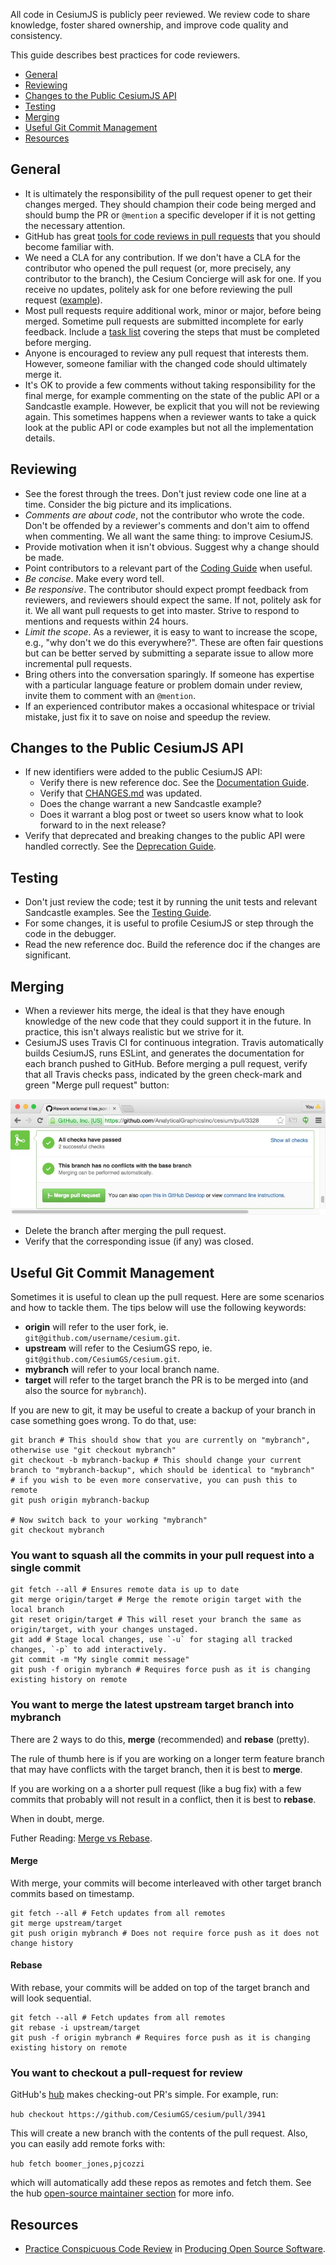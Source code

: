All code in CesiumJS is publicly peer reviewed. We review code to share knowledge, foster shared ownership, and improve code quality and consistency.

This guide describes best practices for code reviewers.

- [General](#general)
- [Reviewing](#reviewing)
- [Changes to the Public CesiumJS API](#changes-to-the-public-cesium-api)
- [Testing](#testing)
- [Merging](#merging)
- [Useful Git Commit Management](#useful-git-commit-management)
- [Resources](#resources)

## General

- It is ultimately the responsibility of the pull request opener to get their changes merged. They should champion their code being merged and should bump the PR or `@mention` a specific developer if it is not getting the necessary attention.
- GitHub has great [tools for code reviews in pull requests](https://help.github.com/articles/using-pull-requests/#reviewing-proposed-changes) that you should become familiar with.
- We need a CLA for any contribution. If we don't have a CLA for the contributor who opened the pull request (or, more precisely, any contributor to the branch), the Cesium Concierge will ask for one. If you receive no updates, politely ask for one before reviewing the pull request ([example](https://github.com/CesiumGS/cesium/pull/2918#issuecomment-127805425)).
- Most pull requests require additional work, minor or major, before being merged. Sometime pull requests are submitted incomplete for early feedback. Include a [task list](https://github.com/blog/1375%0A-task-lists-in-gfm-issues-pulls-comments) covering the steps that must be completed before merging.
- Anyone is encouraged to review any pull request that interests them. However, someone familiar with the changed code should ultimately merge it.
- It's OK to provide a few comments without taking responsibility for the final merge, for example commenting on the state of the public API or a Sandcastle example. However, be explicit that you will not be reviewing again. This sometimes happens when a reviewer wants to take a quick look at the public API or code examples but not all the implementation details.

## Reviewing

- See the forest through the trees. Don't just review code one line at a time. Consider the big picture and its implications.
- _Comments are about code_, not the contributor who wrote the code. Don't be offended by a reviewer's comments and don't aim to offend when commenting. We all want the same thing: to improve CesiumJS.
- Provide motivation when it isn't obvious. Suggest why a change should be made.
- Point contributors to a relevant part of the [Coding Guide](../CodingGuide/README.md) when useful.
- _Be concise_. Make every word tell.
- _Be responsive_. The contributor should expect prompt feedback from reviewers, and reviewers should expect the same. If not, politely ask for it. We all want pull requests to get into master. Strive to respond to mentions and requests within 24 hours.
- _Limit the scope_. As a reviewer, it is easy to want to increase the scope, e.g., "why don't we do this everywhere?". These are often fair questions but can be better served by submitting a separate issue to allow more incremental pull requests.
- Bring others into the conversation sparingly. If someone has expertise with a particular language feature or problem domain under review, invite them to comment with an `@mention`.
- If an experienced contributor makes a occasional whitespace or trivial mistake, just fix it to save on noise and speedup the review.

## Changes to the Public CesiumJS API

- If new identifiers were added to the public CesiumJS API:
  - Verify there is new reference doc. See the [Documentation Guide](../CodingGuide/README.md).
  - Verify that [CHANGES.md](../../../CHANGES.md) was updated.
  - Does the change warrant a new Sandcastle example?
  - Does it warrant a blog post or tweet so users know what to look forward to in the next release?
- Verify that deprecated and breaking changes to the public API were handled correctly. See the [Deprecation Guide](../DeprecationGuide/README.md).

## Testing

- Don't just review the code; test it by running the unit tests and relevant Sandcastle examples. See the [Testing Guide](../TestingGuide/README.md).
- For some changes, it is useful to profile CesiumJS or step through the code in the debugger.
- Read the new reference doc. Build the reference doc if the changes are significant.

## Merging

- When a reviewer hits merge, the ideal is that they have enough knowledge of the new code that they could support it in the future. In practice, this isn't always realistic but we strive for it.
- CesiumJS uses Travis CI for continuous integration. Travis automatically builds CesiumJS, runs ESLint, and generates the documentation for each branch pushed to GitHub. Before merging a pull request, verify that all Travis checks pass, indicated by the green check-mark and green "Merge pull request" button:

![Travis CI checks](Travis.jpg)

- Delete the branch after merging the pull request.
- Verify that the corresponding issue (if any) was closed.

## Useful Git Commit Management

Sometimes it is useful to clean up the pull request. Here are some scenarios and how to tackle them.
The tips below will use the following keywords:

- **origin** will refer to the user fork, ie. `git@github.com/username/cesium.git`.
- **upstream** will refer to the CesiumGS repo, ie. `git@github.com/CesiumGS/cesium.git`.
- **mybranch** will refer to your local branch name.
- **target** will refer to the target branch the PR is to be merged into (and also the source for `mybranch`).

If you are new to git, it may be useful to create a backup of your branch in case something goes wrong.
To do that, use:

```
git branch # This should show that you are currently on "mybranch", otherwise use "git checkout mybranch"
git checkout -b mybranch-backup # This should change your current branch to "mybranch-backup", which should be identical to "mybranch"
# if you wish to be even more conservative, you can push this to remote
git push origin mybranch-backup

# Now switch back to your working "mybranch"
git checkout mybranch
```

### You want to squash all the commits in your pull request into a single commit

```
git fetch --all # Ensures remote data is up to date
git merge origin/target # Merge the remote origin target with the local branch
git reset origin/target # This will reset your branch the same as origin/target, with your changes unstaged.
git add # Stage local changes, use `-u` for staging all tracked changes, `-p` to add interactively.
git commit -m "My single commit message"
git push -f origin mybranch # Requires force push as it is changing existing history on remote
```

### You want to merge the latest upstream target branch into mybranch

There are 2 ways to do this, **merge** (recommended) and **rebase** (pretty).

The rule of thumb here is if you are working on a longer term feature branch that may have conflicts with the target branch, then it is best to **merge**.

If you are working on a a shorter pull request (like a bug fix) with a few commits that probably will not result in a conflict, then it is best to **rebase**.

When in doubt, merge.

Futher Reading: [Merge vs Rebase](https://www.derekgourlay.com/blog/git-when-to-merge-vs-when-to-rebase/).

#### Merge

With merge, your commits will become interleaved with other target branch commits based on timestamp.

```
git fetch --all # Fetch updates from all remotes
git merge upstream/target
git push origin mybranch # Does not require force push as it does not change history
```

#### Rebase

With rebase, your commits will be added on top of the target branch and will look sequential.

```
git fetch --all # Fetch updates from all remotes
git rebase -i upstream/target
git push -f origin mybranch # Requires force push as it is changing existing history on remote
```

### You want to checkout a pull-request for review

GitHub's [hub](https://hub.github.com) makes checking-out PR's simple. For example, run:

`hub checkout https://github.com/CesiumGS/cesium/pull/3941`

This will create a new branch with the contents of the pull request. Also, you can easily add remote
forks with:

`hub fetch boomer_jones,pjcozzi`

which will automatically add these repos as remotes and fetch them. See the hub [open-source maintainer section](https://hub.github.com/#maintainer)
for more info.

## Resources

- [Practice Conspicuous Code Review](http://producingoss.com/en/producingoss.html#code-review) in [Producing Open Source Software](http://producingoss.com/).

